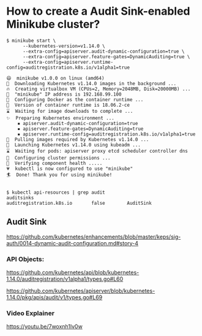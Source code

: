 # How to create a Audit Sink-enabled Minikube cluster?

```console
$ minikube start \
      --kubernetes-version=v1.14.0 \
      --extra-config=apiserver.audit-dynamic-configuration=true \
      --extra-config=apiserver.feature-gates=DynamicAuditing=true \
      --extra-config=apiserver.runtime-config=auditregistration.k8s.io/v1alpha1=true

😄  minikube v1.0.0 on linux (amd64)
🤹  Downloading Kubernetes v1.14.0 images in the background ...
🔥  Creating virtualbox VM (CPUs=2, Memory=2048MB, Disk=20000MB) ...
📶  "minikube" IP address is 192.168.99.100
🐳  Configuring Docker as the container runtime ...
🐳  Version of container runtime is 18.06.2-ce
⌛  Waiting for image downloads to complete ...
✨  Preparing Kubernetes environment ...
    ▪ apiserver.audit-dynamic-configuration=true
    ▪ apiserver.feature-gates=DynamicAuditing=true
    ▪ apiserver.runtime-config=auditregistration.k8s.io/v1alpha1=true
🚜  Pulling images required by Kubernetes v1.14.0 ...
🚀  Launching Kubernetes v1.14.0 using kubeadm ... 
⌛  Waiting for pods: apiserver proxy etcd scheduler controller dns
🔑  Configuring cluster permissions ...
🤔  Verifying component health .....
💗  kubectl is now configured to use "minikube"
🏄  Done! Thank you for using minikube!


$ kubectl api-resources | grep audit
auditsinks                                     auditregistration.k8s.io       false        AuditSink
```


## Audit Sink
https://github.com/kubernetes/enhancements/blob/master/keps/sig-auth/0014-dynamic-audit-configuration.md#story-4

### API Objects:
https://github.com/kubernetes/api/blob/kubernetes-1.14.0/auditregistration/v1alpha1/types.go#L60

https://github.com/kubernetes/apiserver/blob/kubernetes-1.14.0/pkg/apis/audit/v1/types.go#L69

### Video Explainer
https://youtu.be/7woxnh1lv0w
